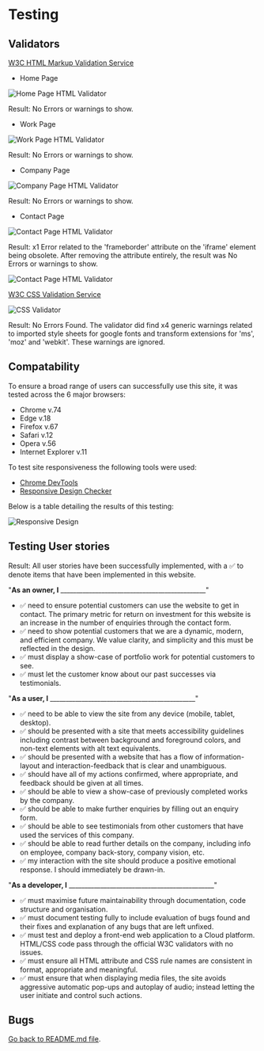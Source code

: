 # Testing

## Validators

[W3C HTML Markup Validation Service](https://validator.w3.org/)

- Home Page

![Home Page HTML Validator](readme-files/index-validator.PNG)

Result: No Errors or warnings to show.

- Work Page

![Work Page HTML Validator](readme-files/work-validator.PNG)

Result: No Errors or warnings to show.

- Company Page

![Company Page HTML Validator](readme-files/company-validator.PNG)

Result: No Errors or warnings to show.

- Contact Page

![Contact Page HTML Validator](readme-files/contact-validator.PNG)

Result: x1 Error related to the 'frameborder' attribute on the 'iframe' element being obsolete. After removing the attribute entirely, the result was No Errors or warnings to show.

![Contact Page HTML Validator](readme-files/contact-validator-corrected.PNG)

[W3C CSS Validation Service](https://jigsaw.w3.org/css-validator/)

![CSS Validator](readme-files/css-validator.PNG)

Result: No Errors Found. The validator did find x4 generic warnings related to imported style sheets for google fonts and transform extensions for 'ms', 'moz' and 'webkit'. These warnings are ignored. 


## Compatability

To ensure a broad range of users can successfully use this site, it was tested across the 6 major browsers:

- Chrome v.74
- Edge v.18
- Firefox v.67
- Safari v.12
- Opera v.56
- Internet Explorer v.11

To test site responsiveness the following tools were used:

- [Chrome DevTools](https://developers.google.com/web/tools/chrome-devtools)
- [Responsive Design Checker](https://www.responsivedesignchecker.com/)

Below is a table detailing the results of this testing: 

![Responsive Design](readme-files/responsiveness.PNG)


## Testing User stories

Result: All user stories have been successfully implemented, with a :white_check_mark: to denote items that have been implemented in this website. 



"**__As an owner, I__** ______________________________________________"

- :white_check_mark: need to ensure potential customers can use the website to get in contact. The primary metric for return on investment for this website is an increase in the number of enquiries through the contact form. 
- :white_check_mark: need to show potential customers that we are a dynamic, modern, and efficient company. We value clarity, and simplicity and this must be reflected in the design.  
- :white_check_mark: must display a show-case of portfolio work for potential customers to see. 
- :white_check_mark: must let the customer know about our past successes via testimonials. 

"**__As a user, I__** ______________________________________________"

- :white_check_mark: need to be able to view the site from any device (mobile, tablet, desktop).
- :white_check_mark: should be presented with a site that meets accessibility guidelines including contrast between background and foreground colors, and non-text elements with alt text equivalents.
- :white_check_mark: should be presented with a website that has a flow of information-layout and interaction-feedback that is clear and unambiguous.
- :white_check_mark: should have all of my actions confirmed, where appropriate, and feedback should be given at all times.
- :white_check_mark: should be able to view a show-case of previously completed works by the company.
- :white_check_mark: should be able to make further enquiries by filling out an enquiry form.
- :white_check_mark: should be able to see testimonials from other customers that have used the services of this company. 
- :white_check_mark: should be able to read further details on the company, including info on employee, company back-story, company vision, etc. 
- :white_check_mark: my interaction with the site should produce a positive emotional response. I should immediately be drawn-in.

"**__As a developer, I__** ______________________________________________"

- :white_check_mark: must maximise future maintainability through documentation, code structure and organisation.
- :white_check_mark: must document testing fully to include evaluation of bugs found and their fixes and explanation of any bugs that are left unfixed.
- :white_check_mark: must test and deploy a front-end web application to a Cloud platform. HTML/CSS code pass through the official W3C validators with no issues.
- :white_check_mark: must ensure all HTML attribute and CSS rule names are consistent in format, appropriate and meaningful.
- :white_check_mark: must ensure that when displaying media files, the site avoids aggressive automatic pop-ups and autoplay of audio; instead letting the user initiate and control such actions.

## Bugs 


[Go back to README.md file](README.md).

